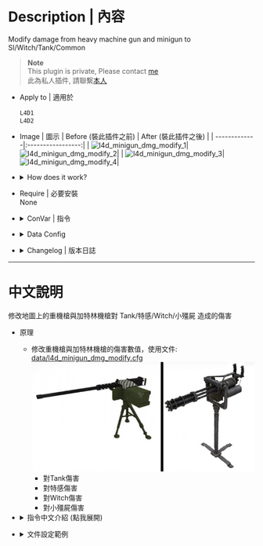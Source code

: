 # Description | 內容
Modify damage from heavy machine gun and minigun to SI/Witch/Tank/Common

> __Note__ <br/>
This plugin is private, Please contact [me](/#私人插件列表-private-plugins-list)<br/>
此為私人插件, 請聯繫[本人](/#私人插件列表-private-plugins-list)

* Apply to | 適用於
	```
	L4D1
	L4D2
	```

* Image | 圖示
	| Before (裝此插件之前) | After (裝此插件之後) |
	| -------------|:-----------------:|
	| ![l4d_minigun_dmg_modify_1](image/l4d_minigun_dmg_modify_1.gif)|![l4d_minigun_dmg_modify_2](image/l4d_minigun_dmg_modify_2.gif)|
	| ![l4d_minigun_dmg_modify_3](image/l4d_minigun_dmg_modify_3.gif)|![l4d_minigun_dmg_modify_4](image/l4d_minigun_dmg_modify_4.gif)|

* <details><summary>How does it work?</summary>

	* Modify damage from heavy machine gun and minigun in [data/l4d_minigun_dmg_modify.cfg](data/l4d_minigun_dmg_modify.cfg)
		* To Special Infected
		* To Witch
		* To Tank
		* To Common Infected
</details>

* Require | 必要安裝
<br/>None

* <details><summary>ConVar | 指令</summary>

	* cfg/sourcemod/l4d_minigun_dmg_modify.cfg
		```php
		// 0=Plugin off, 1=Plugin on.
		l4d_minigun_dmg_modify_enable "1"
		```
</details>

* <details><summary>Data Config</summary>
  
	* [data/l4d_minigun_dmg_modify.cfg](data/l4d_minigun_dmg_modify.cfg)
		> Manual in this file, click for more details...
</details>

* <details><summary>Changelog | 版本日誌</summary>

	* v1.0 (2024-11-24)
		* Initial Release
</details>

- - - -
# 中文說明
修改地圖上的重機槍與加特林機槍對 Tank/特感/Witch/小殭屍 造成的傷害

* 原理
	* 修改重機槍與加特林機槍的傷害數值，使用文件: [data/l4d_minigun_dmg_modify.cfg](data/l4d_minigun_dmg_modify.cfg)
	<br/>![zho/l4d_minigun_dmg_modify_0](image/zho/l4d_minigun_dmg_modify_0.jpg)
		* 對Tank傷害
		* 對特感傷害
		* 對Witch傷害
		* 對小殭屍傷害

* <details><summary>指令中文介紹 (點我展開)</summary>

	* cfg/sourcemod/l4d_minigun_dmg_modify.cfg
		```php
		// 0=關閉插件, 1=啟動插件
		l4d_minigun_dmg_modify_enable "1"
		```
</details>

* <details><summary>文件設定範例</summary>
  
	* [data/l4d_minigun_dmg_modify.cfg](data/l4d_minigun_dmg_modify.cfg)
		> 內有中文說明，可點擊查看
</details>